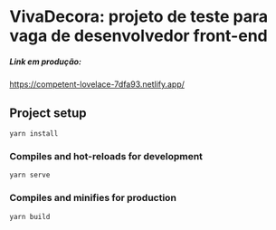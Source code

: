 # VivaDecora: projeto de teste para vaga de desenvolvedor front-end
##### Link em produção:
https://competent-lovelace-7dfa93.netlify.app/
## Project setup
```
yarn install
```

### Compiles and hot-reloads for development
```
yarn serve
```

### Compiles and minifies for production
```
yarn build
```